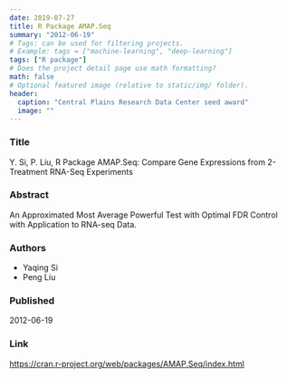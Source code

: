 ```yaml
---
date: 2019-07-27
title: R Package AMAP.Seq
summary: "2012-06-19"
# Tags: can be used for filtering projects.
# Example: tags = ["machine-learning", "deep-learning"]
tags: ["R package"]
# Does the project detail page use math formatting?
math: false
# Optional featured image (relative to static/img/ folder).
header:
  caption: "Central Plains Research Data Center seed award"
  image: ""
---
```


### Title

Y. Si, P. Liu, R Package AMAP.Seq: Compare Gene Expressions from 2-Treatment RNA-Seq Experiments


### Abstract

An Approximated Most Average Powerful Test with Optimal FDR Control with Application to RNA-seq Data.

### Authors

  - Yaqing Si
  - Peng Liu

### Published

2012-06-19


### Link 

https://cran.r-project.org/web/packages/AMAP.Seq/index.html


